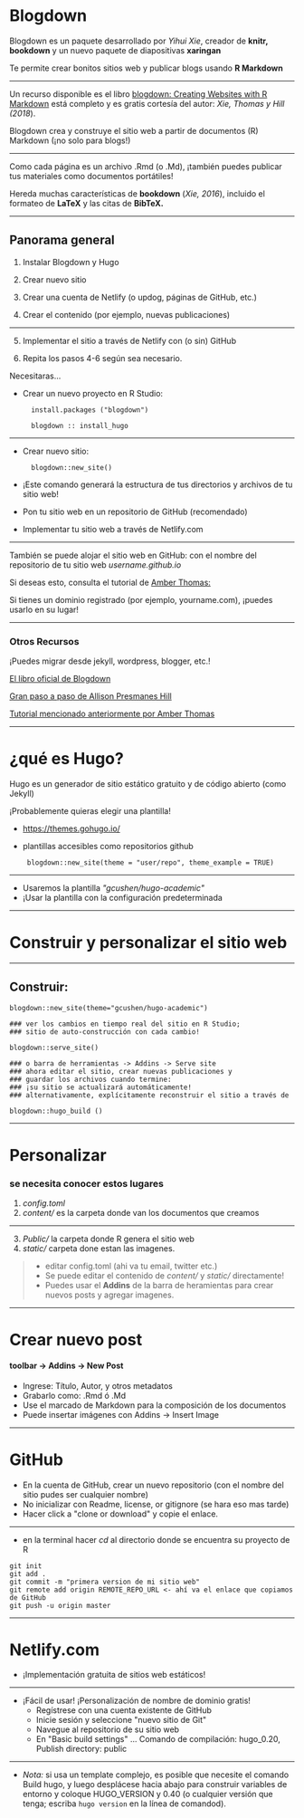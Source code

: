# Blogdown

Blogdown es un paquete desarrollado por _Yihui Xie_, creador de **knitr, bookdown** y un nuevo paquete de diapositivas **xaringan**

Te permite crear bonitos sitios web y publicar blogs usando **R Markdown**

---

Un recurso disponible es el libro  [blogdown: Creating Websites with R Markdown](https://bookdown.org/yihui/blogdown/) está completo y es gratis cortesía del autor: _Xie, Thomas y Hill (2018_).

Blogdown crea y construye el sitio web a partir de documentos (R) Markdown (¡no solo para blogs!)

---

Como cada página es un archivo .Rmd (o .Md), ¡también puedes publicar tus materiales como documentos portátiles!

Hereda muchas características de **bookdown** (_Xie, 2016_), incluido el formateo de **LaTeX** y las citas de **BibTeX.**

---

## Panorama general

1. Instalar Blogdown y Hugo

2. Crear nuevo sitio

3. Crear una cuenta de Netlify (o updog, páginas de GitHub, etc.)

4. Crear el contenido (por ejemplo, nuevas publicaciones)

---

5. Implementar el sitio a través de Netlify con (o sin) GitHub

6. Repita los pasos 4-6 según sea necesario.

Necesitaras...

* Crear un nuevo proyecto en R Studio:

        install.packages ("blogdown")

        blogdown :: install_hugo

---

* Crear nuevo sitio:

        blogdown::new_site()

* ¡Este comando generará la estructura de tus directorios y archivos de tu sitio web!

* Pon tu sitio web en un repositorio de GitHub (recomendado)
* Implementar tu sitio web a través de Netlify.com

---

También se puede alojar el sitio web en GitHub: con el nombre del repositorio de tu sitio web _username.github.io_

Si deseas esto, consulta el tutorial de [Amber Thomas:](http://amber.rbind.io/blog/2016/12/19/creatingsite/)

Si tienes un dominio registrado (por ejemplo, yourname.com), ¡puedes usarlo en su lugar!

---

### Otros Recursos

¡Puedes migrar desde jekyll, wordpress, blogger, etc.!

[El libro oficial de Blogdown](https://bookdown.org/yihui/blogdown/)

[Gran paso a paso de Allison Presmanes Hill](https://alison.rbind.io/post/up-and-running-with-blogdown/)

[Tutorial mencionado anteriormente por Amber Thomas](http://amber.rbind.io/blog/2016/12/19/creatingsite/)

---

# ¿qué es Hugo?

Hugo es un generador de sitio estático gratuito y de código abierto (como Jekyll)

¡Probablemente quieras elegir una plantilla! 

* https://themes.gohugo.io/
* plantillas accesibles como repositorios github

       blogdown::new_site(theme = "user/repo", theme_example = TRUE)

---

* Usaremos la plantilla _"gcushen/hugo-academic"_
* ¡Usar la plantilla con la configuración predeterminada

---

# Construir y personalizar el sitio web

---

## Construir:

```
blogdown::new_site(theme="gcushen/hugo-academic")

### ver los cambios en tiempo real del sitio en R Studio; 
### sitio de auto-construcción con cada cambio!

blogdown::serve_site() 

### o barra de herramientas -> Addins -> Serve site
### ahora editar el sitio, crear nuevas publicaciones y 
### guardar los archivos cuando termine:
### ¡su sitio se actualizará automáticamente!
### alternativamente, explícitamente reconstruir el sitio a través de

blogdown::hugo_build ()
```
---

# Personalizar

### se necesita conocer estos lugares

1. _config.toml_
2. _content/_ es la carpeta donde van los documentos que creamos

---

3. _Public/_ la carpeta donde R genera el sitio web
4. _static/_ carpeta done estan las imagenes.

> * editar config.toml (ahi va tu email, twitter etc.)
> * Se puede editar el contenido de _content/_ y _static/_ directamente!
> * Puedes usar el **Addins** de la barra de heramientas para crear nuevos posts y agregar imagenes.

---

# Crear nuevo post
#### toolbar -> Addins -> New Post

* Ingrese: Título, Autor, y otros metadatos
* Grabarlo como: .Rmd ó .Md
* Use el marcado de Markdown para la composición de los documentos
* Puede insertar imágenes con Addins -> Insert Image

---

# GitHub

*  En la cuenta de GitHub, crear un nuevo repositorio (con el nombre del sitio pudes ser cualquier nombre)
* No inicializar con Readme, license, or gitignore (se hara eso mas tarde)
* Hacer click a "clone or download" y copie el enlace.

---

* en la terminal hacer _cd_ al directorio donde se encuentra su proyecto de R

```
git init
git add .
git commit -m "primera version de mi sitio web"
git remote add origin REMOTE_REPO_URL <- ahí va el enlace que copiamos de GitHub
git push -u origin master
```
---

# Netlify.com

* ¡Implementación gratuita de sitios web estáticos!

---

* ¡Fácil de usar! ¡Personalización de nombre de dominio gratis!
  + Regístrese con una cuenta existente de GitHub
  + Inicie sesión y seleccione "nuevo sitio de Git"
  + Navegue al repositorio de su sitio web
  + En "Basic build settings" ... Comando de compilación: hugo_0.20, Publish directory: public

---

* _Nota:_ si usa un template complejo, es posible que necesite el comando Build hugo, y luego desplácese hacia abajo para construir variables de entorno y coloque HUGO_VERSION y 0.40 (o cualquier versión que tenga; escriba ```hugo version``` en la línea de comandod).
